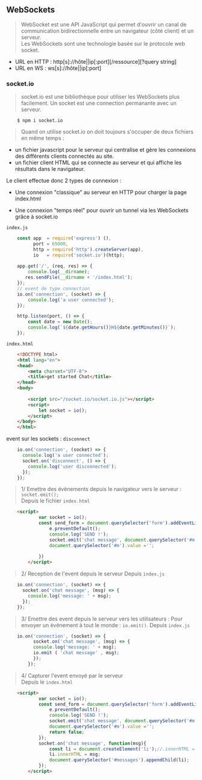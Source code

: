 WebSockets
---
> WebSocket est une API JavaScript qui  permet d'ouvrir un canal de communication bidirectionnelle
> entre un navigateur (côté client) et un serveur.    
> Les WebSockets sont une technologie basée sur le protocole web socket.

- URL en HTTP : http[s]://hôte||ip[:port][/ressource][?query string]
- URL en WS : ws[s]://hôte||ip[:port]   

### socket.io
> socket.io est une bibliothèque pour utiliser les WebSockets plus facilement.
> Un socket est une connection permanante avec un serveur.
````shell script
    $ npm i socket.io
````
> Quand on utilise socket.io on doit toujours s'occuper de deux fichiers en même temps : 
- un fichier javascript pour le serveur qui centralise et gère les connexions des différents clients connectés au site.
- un fichier client HTML qui se connecte au serveur et qui affiche les résultats dans le navigateur.   

Le client effectue donc 2 types de connexion :

-    Une connexion "classique" au serveur en HTTP pour charger la page index.html

-   Une connexion "temps réel" pour ouvrir un tunnel via les WebSockets grâce à socket.io

``index.js``
````javascript
    const app  = require('express') (),
          port = 65000,
          http = require('http').createServer(app),
          io   = require('socket.io')(http);
    
    app.get('/', (req, res) => {
        console.log(__dirname);
       res.sendFile(__dirname + '/index.html');
    });
    // event de type connection
    io.on('connection', (socket) => {
        console.log('a user connected');
    });

    http.listen(port, () => {
        const date = new Date();
        console.log(`${date.getHours()}H${date.getMinutes()}`);
    });
````
``index.html``
````html
    <!DOCTYPE html>
    <html lang="en">
    <head>
        <meta charset="UTF-8">
        <title>get started Chat</title>
    </head>
    <body>
       
        <script src="/socket.io/socket.io.js"></script>
        <script>
            let socket = io();
        </script>
    </body>
    </html>
````

event sur les sockets : ```disconnect```
````javascript
    io.on('connection', (socket) => {
      console.log('a user connected');
      socket.on('disconnect', () => {
        console.log('user disconnected');
      });
    });
````

> 1/ Emettre des évènements depuis le navigateur vers le serveur : ``socket.emit();``   
Depuis le fichier ``index.html``
````html
    <script>
            var socket = io();
            const send_form = document.querySelector('form').addEventListener('submit', (e)=> {
                e.preventDefault();
                console.log('SEND !');
                socket.emit('chat message', document.querySelector('#m').value);
                document.querySelector('#m').value ='';
    
            })
        </script>
````

> 2/ Reception de l'event depuis le serveur 
Depuis ``ìndex.js``
````javascript
    io.on('connection', (socket) => {
      socket.on('chat message', (msg) => {
        console.log('message: ' + msg);
      });
    });
````

> 3/ Emettre des event depuis le serveur vers les utilisateurs :
Pour envoyer un événement à tout le monde : ``io.emit()``.
Depuis ``index.js``
````javascript
    io.on('connection', (socket) => {
          socket.on('chat message', (msg) => {
          console.log('message: ' + msg);
          io.emit ( 'chat message' , msg); 
          });
        });
````
> 4/ Capturer l'event envoyé par le serveur   
Depuis le ``index.html``
````html
    <script>
            var socket = io();
            const send_form = document.querySelector('form').addEventListener('submit', (e)=> {
                e.preventDefault();
                console.log('SEND !');
                socket.emit('chat message', document.querySelector('#m').value);
                document.querySelector('#m').value ='';
                return false;
            });
            socket.on('chat message', function(msg){
                const li = document.createElement('li');//.innerHTML = msg;
                li.innerHTML = msg;
                document.querySelector('#messages').appendChild(li);
            });
        </script>
````
